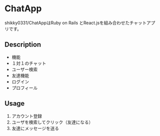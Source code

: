 ChatApp
====
shikky0331/ChatAppはRuby on Rails とReact.jsを組み合わせたチャットアプリです。
## Description
- 機能  
 - １対１のチャット  
 - ユーザー検索  
 - 友達機能  
 - ログイン  
 - プロフィール
## Usage
1. アカウント登録  
1. ユーザを検索してクリック（友達になる）  
1. 友達にメッセージを送る
